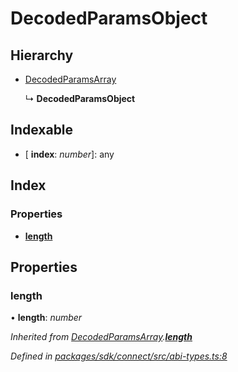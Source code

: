 # DecodedParamsObject

## Hierarchy

* [DecodedParamsArray]()

  ↳ **DecodedParamsObject**

## Indexable

* \[ **index**: _number_\]: any

## Index

### Properties

* [**length**]()

## Properties

### **length**

• **length**: _number_

_Inherited from_ [_DecodedParamsArray_]()_._[_**length**_]()

_Defined in_ [_packages/sdk/connect/src/abi-types.ts:8_](https://github.com/celo-org/celo-monorepo/blob/master/packages/sdk/connect/src/abi-types.ts#L8)


